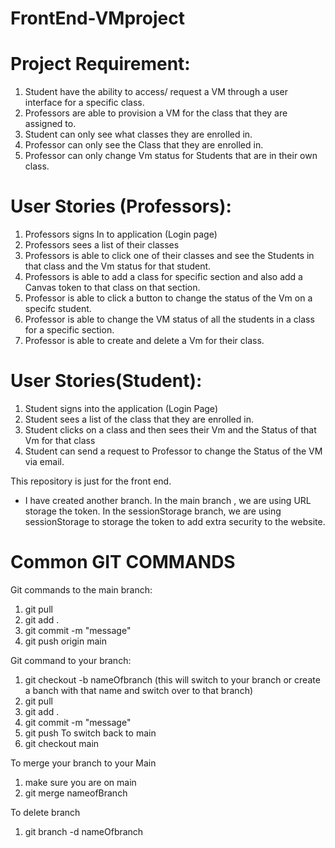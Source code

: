# FrontEnd-VMproject
# Project Requirement:
1. Student have the ability to access/ request a VM through a user interface for a specific class.
2. Professors are able to provision a VM for the class that they are assigned to.
3. Student can only see what classes they are enrolled in.
4. Professor can only see the Class that they are enrolled in.
5. Professor can only change Vm status for Students that are in their own class.

# User Stories (Professors):
1. Professors signs In to application (Login page)
2. Professors sees a list of their classes 
3. Professors is able to click one of their classes and see the Students in that class and the Vm status for that student.
4. Professors is able to add a class for specific section and also add a Canvas token to that class on that section.
5. Professor is able to click a button to change the status of the Vm on a specifc student.
6. Professor is able to change the VM status of all the students in a class for a specific section.
7. Professor is able to create and delete a Vm for their class.

# User Stories(Student):
1. Student signs into the application (Login Page)
2. Student sees a list of the class that they are enrolled in.
3. Student clicks on a class and then sees their Vm and the Status of that Vm for that class
4. Student can send a request to Professor to change the Status of the VM via email.

This repository is just for the front end.

- I have created another branch. In the main branch , we are using URL storage the token. In the sessionStorage branch, we are using sessionStorage to storage the token to add extra security to the website. 


# Common GIT COMMANDS
Git commands to the main branch:
1. git pull
2. git add .
3. git commit -m "message"
4. git push origin main

Git command to your branch:
1. git checkout -b nameOfbranch (this will switch to your branch or create a banch with that name and switch over to that branch)
2. git pull
3. git add .
3. git commit -m "message"
4. git push 
To switch back to main
5. git checkout main

To merge your branch to your Main
1. make sure you are on main
2. git merge nameofBranch

To delete branch
1. git branch -d nameOfbranch

